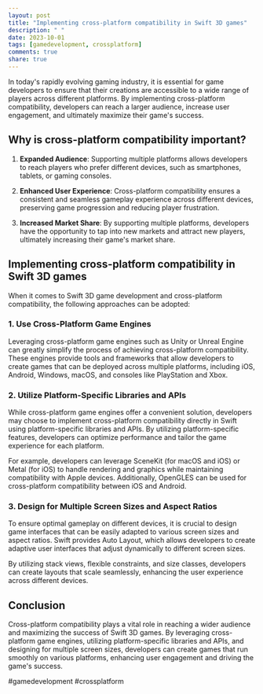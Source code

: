 ```yaml
---
layout: post
title: "Implementing cross-platform compatibility in Swift 3D games"
description: " "
date: 2023-10-01
tags: [gamedevelopment, crossplatform]
comments: true
share: true
---
```


In today's rapidly evolving gaming industry, it is essential for game developers to ensure that their creations are accessible to a wide range of players across different platforms. By implementing cross-platform compatibility, developers can reach a larger audience, increase user engagement, and ultimately maximize their game's success.

## Why is cross-platform compatibility important?

1. **Expanded Audience**: Supporting multiple platforms allows developers to reach players who prefer different devices, such as smartphones, tablets, or gaming consoles.

2. **Enhanced User Experience**: Cross-platform compatibility ensures a consistent and seamless gameplay experience across different devices, preserving game progression and reducing player frustration.

3. **Increased Market Share**: By supporting multiple platforms, developers have the opportunity to tap into new markets and attract new players, ultimately increasing their game's market share.

## Implementing cross-platform compatibility in Swift 3D games

When it comes to Swift 3D game development and cross-platform compatibility, the following approaches can be adopted:

### 1. Use Cross-Platform Game Engines

Leveraging cross-platform game engines such as Unity or Unreal Engine can greatly simplify the process of achieving cross-platform compatibility. These engines provide tools and frameworks that allow developers to create games that can be deployed across multiple platforms, including iOS, Android, Windows, macOS, and consoles like PlayStation and Xbox.

### 2. Utilize Platform-Specific Libraries and APIs

While cross-platform game engines offer a convenient solution, developers may choose to implement cross-platform compatibility directly in Swift using platform-specific libraries and APIs. By utilizing platform-specific features, developers can optimize performance and tailor the game experience for each platform.

For example, developers can leverage SceneKit (for macOS and iOS) or Metal (for iOS) to handle rendering and graphics while maintaining compatibility with Apple devices. Additionally, OpenGLES can be used for cross-platform compatibility between iOS and Android.

### 3. Design for Multiple Screen Sizes and Aspect Ratios

To ensure optimal gameplay on different devices, it is crucial to design game interfaces that can be easily adapted to various screen sizes and aspect ratios. Swift provides Auto Layout, which allows developers to create adaptive user interfaces that adjust dynamically to different screen sizes.

By utilizing stack views, flexible constraints, and size classes, developers can create layouts that scale seamlessly, enhancing the user experience across different devices.

## Conclusion

Cross-platform compatibility plays a vital role in reaching a wider audience and maximizing the success of Swift 3D games. By leveraging cross-platform game engines, utilizing platform-specific libraries and APIs, and designing for multiple screen sizes, developers can create games that run smoothly on various platforms, enhancing user engagement and driving the game's success.

#gamedevelopment #crossplatform